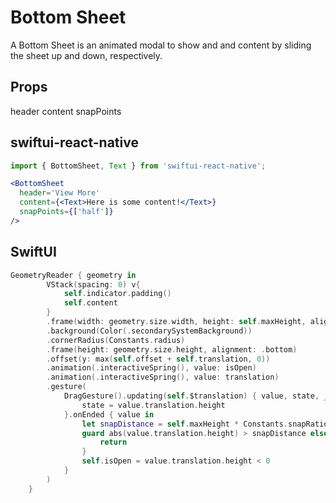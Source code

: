 # Bottom Sheet

A Bottom Sheet is an animated modal to show and and content by sliding the sheet up and down, respectively.

## Props

header
content
snapPoints

## swiftui-react-native

```jsx
import { BottomSheet, Text } from 'swiftui-react-native';
```

```jsx
<BottomSheet
  header='View More'
  content={<Text>Here is some content!</Text>}
  snapPoints={['half']}
/>
```

## SwiftUI

```swift
GeometryReader { geometry in
        VStack(spacing: 0) v{
            self.indicator.padding()
            self.content
        }
        .frame(width: geometry.size.width, height: self.maxHeight, alignment: .top)
        .background(Color(.secondarySystemBackground))
        .cornerRadius(Constants.radius)
        .frame(height: geometry.size.height, alignment: .bottom)
        .offset(y: max(self.offset + self.translation, 0))
        .animation(.interactiveSpring(), value: isOpen)
        .animation(.interactiveSpring(), value: translation)
        .gesture(
            DragGesture().updating(self.$translation) { value, state, _ in
                state = value.translation.height
            }.onEnded { value in
                let snapDistance = self.maxHeight * Constants.snapRatio
                guard abs(value.translation.height) > snapDistance else {
                    return
                }
                self.isOpen = value.translation.height < 0
            }
        )
    }
```
